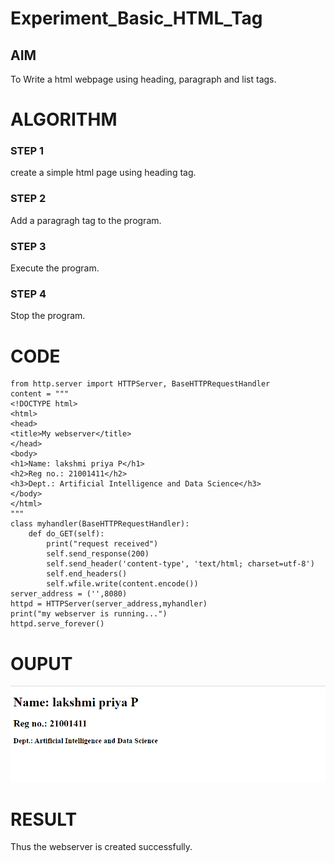 # Experiment_Basic_HTML_Tag

## AIM
To Write a html webpage using heading, paragraph and list tags.

# ALGORITHM
### STEP 1
create a simple html page using heading tag.
### STEP 2
Add a paragragh tag to the program.
### STEP 3
Execute the program.
### STEP 4
Stop the program.

# CODE
~~~
from http.server import HTTPServer, BaseHTTPRequestHandler
content = """
<!DOCTYPE html>
<html>
<head>
<title>My webserver</title>
</head>
<body>
<h1>Name: lakshmi priya P</h1>
<h2>Reg no.: 21001411</h2>
<h3>Dept.: Artificial Intelligence and Data Science</h3>
</body>
</html>
"""
class myhandler(BaseHTTPRequestHandler):
    def do_GET(self):
        print("request received")
        self.send_response(200)
        self.send_header('content-type', 'text/html; charset=utf-8')
        self.end_headers()
        self.wfile.write(content.encode())
server_address = ('',8080)
httpd = HTTPServer(server_address,myhandler)
print("my webserver is running...")
httpd.serve_forever()
~~~
# OUPUT

![GitHub Logo](web.PNG)

# RESULT

Thus the webserver is created successfully.